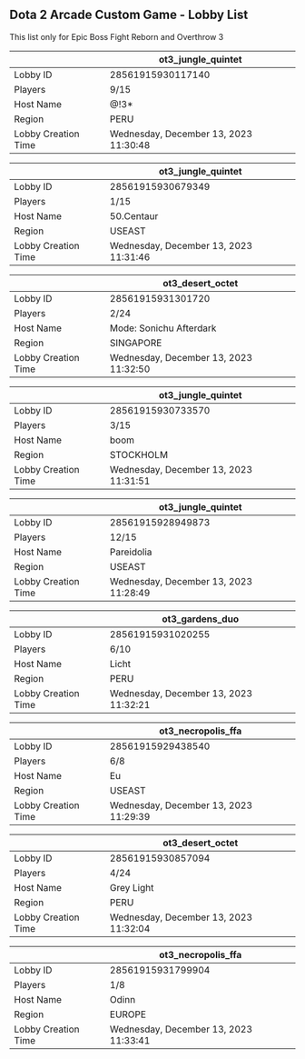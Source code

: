 ## Dota 2 Arcade Custom Game - Lobby List

This list only for Epic Boss Fight Reborn and Overthrow 3

|  | ot3_jungle_quintet |
| ------ | ------ |
| Lobby ID | 28561915930117140 |
| Players | 9/15 |
| Host Name | @!3*|s |
| Region | PERU |
| Lobby Creation Time | Wednesday, December 13, 2023 11:30:48 |


|  | ot3_jungle_quintet |
| ------ | ------ |
| Lobby ID | 28561915930679349 |
| Players | 1/15 |
| Host Name | 50.Centaur |
| Region | USEAST |
| Lobby Creation Time | Wednesday, December 13, 2023 11:31:46 |


|  | ot3_desert_octet |
| ------ | ------ |
| Lobby ID | 28561915931301720 |
| Players | 2/24 |
| Host Name | Mode: Sonichu Afterdark |
| Region | SINGAPORE |
| Lobby Creation Time | Wednesday, December 13, 2023 11:32:50 |


|  | ot3_jungle_quintet |
| ------ | ------ |
| Lobby ID | 28561915930733570 |
| Players | 3/15 |
| Host Name | boom |
| Region | STOCKHOLM |
| Lobby Creation Time | Wednesday, December 13, 2023 11:31:51 |


|  | ot3_jungle_quintet |
| ------ | ------ |
| Lobby ID | 28561915928949873 |
| Players | 12/15 |
| Host Name | Pareidolia |
| Region | USEAST |
| Lobby Creation Time | Wednesday, December 13, 2023 11:28:49 |


|  | ot3_gardens_duo |
| ------ | ------ |
| Lobby ID | 28561915931020255 |
| Players | 6/10 |
| Host Name | Licht |
| Region | PERU |
| Lobby Creation Time | Wednesday, December 13, 2023 11:32:21 |


|  | ot3_necropolis_ffa |
| ------ | ------ |
| Lobby ID | 28561915929438540 |
| Players | 6/8 |
| Host Name | Eu |
| Region | USEAST |
| Lobby Creation Time | Wednesday, December 13, 2023 11:29:39 |


|  | ot3_desert_octet |
| ------ | ------ |
| Lobby ID | 28561915930857094 |
| Players | 4/24 |
| Host Name | Grey Light |
| Region | PERU |
| Lobby Creation Time | Wednesday, December 13, 2023 11:32:04 |


|  | ot3_necropolis_ffa |
| ------ | ------ |
| Lobby ID | 28561915931799904 |
| Players | 1/8 |
| Host Name | Odinn |
| Region | EUROPE |
| Lobby Creation Time | Wednesday, December 13, 2023 11:33:41 |


